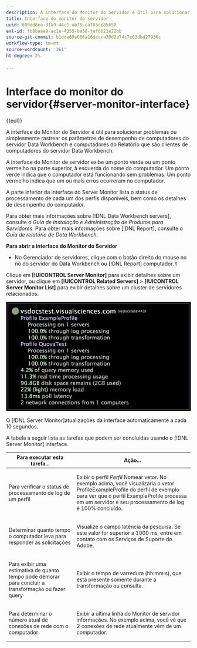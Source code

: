 ```yaml
---
description: A interface do Monitor do Servidor é útil para solucionar problemas ou simplesmente rastrear os parâmetros de desempenho de computadores do servidor Data Workbench e computadores do Relatório que são clientes de computadores do servidor Data Workbench.
title: Interface do monitor do servidor
uuid: 609dd8ea-31a9-44c1-ab75-ca783ec85650
exl-id: fb8baae9-ac1e-4355-ba38-fef6621e22bb
source-git-commit: b1dda69a606a16dccca30d2a74c7e63dbd27936c
workflow-type: tm+mt
source-wordcount: '361'
ht-degree: 2%

---
```


# Interface do monitor do servidor{#server-monitor-interface}

{{eol}}

A interface do Monitor do Servidor é útil para solucionar problemas ou simplesmente rastrear os parâmetros de desempenho de computadores do servidor Data Workbench e computadores do Relatório que são clientes de computadores do servidor Data Workbench.

A interface do Monitor de servidor exibe um ponto verde ou um ponto vermelho na parte superior, à esquerda do nome do computador. Um ponto verde indica que o computador está funcionando sem problemas. Um ponto vermelho indica que um ou mais erros ocorreram no computador.

A parte inferior da interface do Server Monitor lista o status de processamento de cada um dos perfis disponíveis, bem como os detalhes de desempenho do computador.

Para obter mais informações sobre [!DNL Data Workbench servers], consulte o *Guia de Instalação e Administração de Produtos para Servidores*. Para obter mais informações sobre [!DNL Report], consulte o *Guia de relatório de Data Workbench*.

**Para abrir a interface do Monitor do Servidor**

* No Gerenciador de servidores, clique com o botão direito do mouse no nó do servidor do Data Workbench ou [!DNL Report] computador. t

Clique em **[!UICONTROL Server Monitor]** para exibir detalhes sobre um servidor, ou clique em **[!UICONTROL Related Servers]** > **[!UICONTROL Server Monitor List]** para exibir detalhes sobre um cluster de servidores relacionados.

![](assets/vis_ServerMonitor.png)

O [!DNL Server Monitor]atualizações da interface automaticamente a cada 10 segundos.

A tabela a seguir lista as tarefas que podem ser concluídas usando o [!DNL Server Monitor] interface.

<table id="table_A65426669ADE44B5A6BAD9D4E99A5CAC"> 
 <thead> 
  <tr> 
   <th colname="col1" class="entry"> Para executar esta tarefa... </th> 
   <th colname="col2" class="entry"> Ação... </th> 
  </tr> 
 </thead>
 <tbody> 
  <tr> 
   <td colname="col1"> <p>Para verificar o status de processamento de log de um perfil </p> </td> 
   <td colname="col2"> <p>Exibir o perfil <i>Perfil</i> Nomear vetor. No exemplo acima, você visualizaria o vetor ProfileExampleProfile do perfil de exemplo para ver que o perfil ExampleProfile processa em um servidor e seu processamento de log é 100% concluído. </p> </td> 
  </tr> 
  <tr> 
   <td colname="col1"> <p>Determinar quanto tempo o computador leva para responder às solicitações </p> </td> 
   <td colname="col2"> <p>Visualize o campo latência da pesquisa. Se este valor for superior a 1000 ms, entre em contato com os Serviços de Suporte do Adobe. </p> </td> 
  </tr> 
  <tr> 
   <td colname="col1"> <p>Para exibir uma estimativa de quanto tempo pode demorar para concluir a transformação ou fazer query </p> </td> 
   <td colname="col2"> <p>Exibir o tempo de varredura (hh:mm:s), que está presente somente durante a transformação ou consulta. </p> </td> 
  </tr> 
  <tr> 
   <td colname="col1"> <p>Para determinar o número atual de conexões de rede com o computador </p> </td> 
   <td colname="col2"> <p>Exibir a última linha do <span class="wintitle"> Monitor de servidor</span> informações. No exemplo acima, você vê que 2 conexões de rede atualmente vêm de um computador. </p> </td> 
  </tr> 
 </tbody> 
</table>
